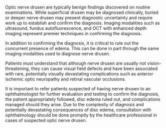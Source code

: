 Optic nerve drusen are typically benign findings discovered on routine examinations. While superficial drusen may be diagnosed clinically, buried or deeper nerve drusen may present diagnostic uncertainty and require work up to establish and confirm the diagnosis. Imaging modalities such as ultrasound, fundus autofluorescence, and OCT with enhanced depth imaging represent premier techniques in confirming the diagnosis.

In addition to confirming the diagnosis, it is critical to rule out the concurrent presence of edema. This can be done in part through the same imaging modalities used to diagnose nerve drusen.

Patients must understand that although nerve drusen are usually not vision-threatening, they can cause visual field defects and have been associated with rare, potentially visually devastating complications such as anterior ischemic optic neuropathy and retinal vascular occlusions.

It is important to refer patients suspected of having nerve drusen to an ophthalmologist for further evaluation and testing to confirm the diagnosis, the patient appropriately followed, disc edema ruled out, and complications managed should they arise. Due to the complexity of diagnosis and potentially devastating consequences of disc edema, consultation with ophthalmology should be done promptly by the healthcare professional in cases of suspected optic nerve drusen.